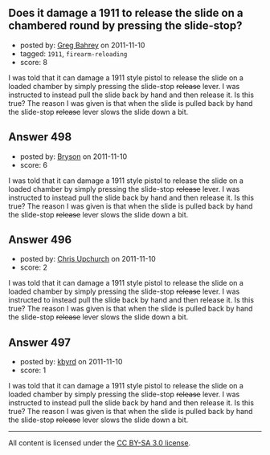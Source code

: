 ## Does it damage a 1911 to release the slide on a chambered round by pressing the slide-stop?

- posted by: [Greg Bahrey](https://stackexchange.com/users/-1/187-greg-bahrey) on 2011-11-10
- tagged: `1911`, `firearm-reloading`
- score: 8

I was told that it can damage a 1911 style pistol to release the slide on a loaded chamber by simply pressing the slide-stop <strike>release</strike> lever. I was instructed to instead pull the slide back by hand and then release it. Is this true? The reason I was given is that when the slide is pulled back by hand the slide-stop <strike>release</strike> lever slows the slide down a bit.


## Answer 498

- posted by: [Bryson](https://stackexchange.com/users/-1/32-bryson) on 2011-11-10
- score: 6

I was told that it can damage a 1911 style pistol to release the slide on a loaded chamber by simply pressing the slide-stop <strike>release</strike> lever. I was instructed to instead pull the slide back by hand and then release it. Is this true? The reason I was given is that when the slide is pulled back by hand the slide-stop <strike>release</strike> lever slows the slide down a bit.


## Answer 496

- posted by: [Chris Upchurch](https://stackexchange.com/users/-1/79-chris-upchurch) on 2011-11-10
- score: 2

I was told that it can damage a 1911 style pistol to release the slide on a loaded chamber by simply pressing the slide-stop <strike>release</strike> lever. I was instructed to instead pull the slide back by hand and then release it. Is this true? The reason I was given is that when the slide is pulled back by hand the slide-stop <strike>release</strike> lever slows the slide down a bit.


## Answer 497

- posted by: [kbyrd](https://stackexchange.com/users/-1/37-kbyrd) on 2011-11-10
- score: 1

I was told that it can damage a 1911 style pistol to release the slide on a loaded chamber by simply pressing the slide-stop <strike>release</strike> lever. I was instructed to instead pull the slide back by hand and then release it. Is this true? The reason I was given is that when the slide is pulled back by hand the slide-stop <strike>release</strike> lever slows the slide down a bit.



---

All content is licensed under the [CC BY-SA 3.0 license](https://creativecommons.org/licenses/by-sa/3.0/).
